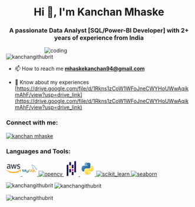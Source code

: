 <h1 align="center">Hi 👋, I'm Kanchan Mhaske</h1>
<h3 align="center">A passionate Data Analyst [SQL/Power-BI Developer] with 2+ years of experience from India</h3>

<img align="right" alt="coding" width="400" src="https://user-images.githubusercontent.com/55389276/140866485-8fb1c876-9a8f-4d6a-98dc-08c4981eaf70.gif">

<p align="left"> <img src="https://komarev.com/ghpvc/?username=kanchangithubrit&label=Profile%20views&color=0e75b6&style=flat" alt="kanchangithubrit" /> </p>

- 📫 How to reach me **mhaskekanchan94@gmail.com**

- 📄 Know about my experiences [https://drive.google.com/file/d/1Rkns1zCoW1WFoJneCWYHoUWwAqikmAhF/view?usp=drive_link](https://drive.google.com/file/d/1Rkns1zCoW1WFoJneCWYHoUWwAqikmAhF/view?usp=drive_link)

<h3 align="left">Connect with me:</h3>
<p align="left">
<a href="https://linkedin.com/in/kanchan mhaske" target="blank"><img align="center" src="https://raw.githubusercontent.com/rahuldkjain/github-profile-readme-generator/master/src/images/icons/Social/linked-in-alt.svg" alt="kanchan mhaske" height="30" width="40" /></a>
</p>

<h3 align="left">Languages and Tools:</h3>
<p align="left"> <a href="https://aws.amazon.com" target="_blank" rel="noreferrer"> <img src="https://raw.githubusercontent.com/devicons/devicon/master/icons/amazonwebservices/amazonwebservices-original-wordmark.svg" alt="aws" width="40" height="40"/> </a> <a href="https://www.mysql.com/" target="_blank" rel="noreferrer"> <img src="https://raw.githubusercontent.com/devicons/devicon/master/icons/mysql/mysql-original-wordmark.svg" alt="mysql" width="40" height="40"/> </a> <a href="https://opencv.org/" target="_blank" rel="noreferrer"> <img src="https://www.vectorlogo.zone/logos/opencv/opencv-icon.svg" alt="opencv" width="40" height="40"/> </a> <a href="https://pandas.pydata.org/" target="_blank" rel="noreferrer"> <img src="https://raw.githubusercontent.com/devicons/devicon/2ae2a900d2f041da66e950e4d48052658d850630/icons/pandas/pandas-original.svg" alt="pandas" width="40" height="40"/> </a> <a href="https://www.python.org" target="_blank" rel="noreferrer"> <img src="https://raw.githubusercontent.com/devicons/devicon/master/icons/python/python-original.svg" alt="python" width="40" height="40"/> </a> <a href="https://scikit-learn.org/" target="_blank" rel="noreferrer"> <img src="https://upload.wikimedia.org/wikipedia/commons/0/05/Scikit_learn_logo_small.svg" alt="scikit_learn" width="40" height="40"/> </a> <a href="https://seaborn.pydata.org/" target="_blank" rel="noreferrer"> <img src="https://seaborn.pydata.org/_images/logo-mark-lightbg.svg" alt="seaborn" width="40" height="40"/> </a> </p>

<p><img align="left" src="https://github-readme-stats.vercel.app/api/top-langs?username=kanchangithubrit&show_icons=true&locale=en&layout=compact" alt="kanchangithubrit" /></p>

<p>&nbsp;<img align="center" src="https://github-readme-stats.vercel.app/api?username=kanchangithubrit&show_icons=true&locale=en" alt="kanchangithubrit" /></p>

<p><img align="center" src="https://github-readme-streak-stats.herokuapp.com/?user=kanchangithubrit&" alt="kanchangithubrit" /></p>
